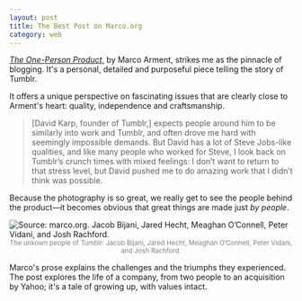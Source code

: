 ```yaml
---
layout: post
title: The Best Post on Marco.org
category: web
---
```


[*The One-Person Product*][the-one-person-product], by Marco Arment, strikes me as the pinnacle of blogging. It's a personal, detailed and purposeful piece telling the story of Tumblr.

It offers a unique perspective on fascinating issues that are clearly close to Arment's heart: quality, independence and craftsmanship. 

> [David Karp, founder of Tumblr,] expects people around him to be similarly into work and Tumblr, and often drove me hard with seemingly impossible demands. But David has a lot of Steve Jobs-like qualities, and like many people who worked for Steve, I look back on Tumblr’s crunch times with mixed feelings: I don’t want to return to that stress level, but David pushed me to do amazing work that I didn’t think was possible.

Because the photography is so great, we really get to see the people behind the product—it becomes obvious that great things are made just *by people*. 

![Source: marco.org. Jacob Bijani, Jared Hecht, Meaghan O’Connell, Peter Vidani, and Josh Rachford.](http://www.marco.org/media/2013/05/oldtumblr-9.jpg)
<small style="display:block;text-align:center;color:gray">The unkown people of Tumblr: Jacob Bijani, Jared Hecht, Meaghan O’Connell, Peter Vidani, and Josh Rachford.</small>

Marco's prose explains the challenges and the triumphs they experienced. The post explores the life of a company, from two people to an acquisition by Yahoo; it's a tale of growing up, with values intact.

[the-one-person-product]: http://www.marco.org/2013/05/20/one-person-product